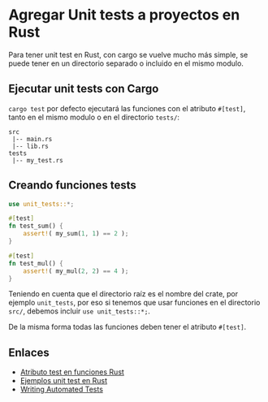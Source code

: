 # Agregar Unit tests a proyectos en Rust

Para tener unit test en Rust, con cargo se vuelve mucho más simple,
se puede tener en un directorio separado o incluido en el mismo modulo.

## Ejecutar unit tests con Cargo

`cargo test` por defecto ejecutará las funciones con el atributo `#[test]`,
tanto en el mismo modulo o en el directorio `tests/`:

```
src
 |-- main.rs
 |-- lib.rs
tests
 |-- my_test.rs
```

## Creando funciones tests

```rust
use unit_tests::*;

#[test]
fn test_sum() {
    assert!( my_sum(1, 1) == 2 );
}

#[test]
fn test_mul() {
    assert!( my_mul(2, 2) == 4 );
}
```

Teniendo en cuenta que el directorio raíz es el nombre del crate, por ejemplo
`unit_tests`, por eso si tenemos que usar funciones en el directorio `src/`,
debemos incluir `use unit_tests::*;`.

De la misma forma todas las funciones deben tener el atributo `#[test]`.

## Enlaces

* [Atributo test en funciones Rust](https://doc.rust-lang.org/reference/attributes/testing.html)
* [Ejemplos unit test en Rust](https://doc.rust-lang.org/rust-by-example/testing.html)
* [Writing Automated Tests](https://doc.rust-lang.org/book/ch11-00-testing.html)
